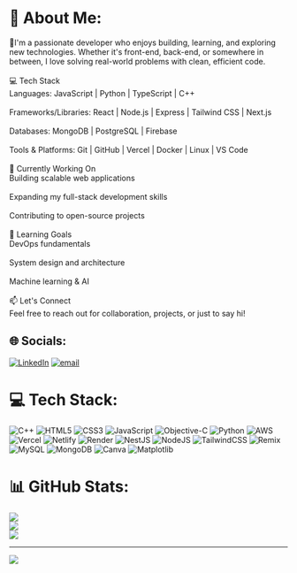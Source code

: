  # 💫 About Me:
👋I'm a passionate developer who enjoys building, learning, and exploring new technologies. Whether it's front-end, back-end, or somewhere in between, I love solving real-world problems with clean, efficient code.<br><br>💻 Tech Stack<br>Languages: JavaScript | Python | TypeScript | C++<br><br>Frameworks/Libraries: React | Node.js | Express | Tailwind CSS | Next.js<br><br>Databases: MongoDB | PostgreSQL | Firebase<br><br>Tools & Platforms: Git | GitHub | Vercel | Docker | Linux | VS Code<br><br>🚀 Currently Working On<br>Building scalable web applications<br><br>Expanding my full-stack development skills<br><br>Contributing to open-source projects<br><br>🌱 Learning Goals<br>DevOps fundamentals<br><br>System design and architecture<br><br>Machine learning & AI<br><br>📫 Let's Connect<br>Feel free to reach out for collaboration, projects, or just to say hi!


## 🌐 Socials:
[![LinkedIn](https://img.shields.io/badge/LinkedIn-%230077B5.svg?logo=linkedin&logoColor=white)](www.linkedin.com/in/angad-bhardwaj-771617187) [![email](https://img.shields.io/badge/Email-D14836?logo=gmail&logoColor=white)](mailto:bhardwajangad9868@gmail.com) 

# 💻 Tech Stack:
![C++](https://img.shields.io/badge/c++-%2300599C.svg?style=for-the-badge&logo=c%2B%2B&logoColor=white) ![HTML5](https://img.shields.io/badge/html5-%23E34F26.svg?style=for-the-badge&logo=html5&logoColor=white) ![CSS3](https://img.shields.io/badge/css3-%231572B6.svg?style=for-the-badge&logo=css3&logoColor=white) ![JavaScript](https://img.shields.io/badge/javascript-%23323330.svg?style=for-the-badge&logo=javascript&logoColor=%23F7DF1E) ![Objective-C](https://img.shields.io/badge/OBJECTIVE--C-%233A95E3.svg?style=for-the-badge&logo=apple&logoColor=white) ![Python](https://img.shields.io/badge/python-3670A0?style=for-the-badge&logo=python&logoColor=ffdd54) ![AWS](https://img.shields.io/badge/AWS-%23FF9900.svg?style=for-the-badge&logo=amazon-aws&logoColor=white) ![Vercel](https://img.shields.io/badge/vercel-%23000000.svg?style=for-the-badge&logo=vercel&logoColor=white) ![Netlify](https://img.shields.io/badge/netlify-%23000000.svg?style=for-the-badge&logo=netlify&logoColor=#00C7B7) ![Render](https://img.shields.io/badge/Render-%46E3B7.svg?style=for-the-badge&logo=render&logoColor=white) ![NestJS](https://img.shields.io/badge/nestjs-%23E0234E.svg?style=for-the-badge&logo=nestjs&logoColor=white) ![NodeJS](https://img.shields.io/badge/node.js-6DA55F?style=for-the-badge&logo=node.js&logoColor=white) ![TailwindCSS](https://img.shields.io/badge/tailwindcss-%2338B2AC.svg?style=for-the-badge&logo=tailwind-css&logoColor=white) ![Remix](https://img.shields.io/badge/remix-%23000.svg?style=for-the-badge&logo=remix&logoColor=white) ![MySQL](https://img.shields.io/badge/mysql-4479A1.svg?style=for-the-badge&logo=mysql&logoColor=white) ![MongoDB](https://img.shields.io/badge/MongoDB-%234ea94b.svg?style=for-the-badge&logo=mongodb&logoColor=white) ![Canva](https://img.shields.io/badge/Canva-%2300C4CC.svg?style=for-the-badge&logo=Canva&logoColor=white) ![Matplotlib](https://img.shields.io/badge/Matplotlib-%23ffffff.svg?style=for-the-badge&logo=Matplotlib&logoColor=black)
# 📊 GitHub Stats:
![](https://github-readme-stats.vercel.app/api?username=Angadbhardwaj03&theme=dark&hide_border=false&include_all_commits=false&count_private=false)<br/>
![](https://nirzak-streak-stats.vercel.app/?user=Angadbhardwaj03&theme=dark&hide_border=false)<br/>
![](https://github-readme-stats.vercel.app/api/top-langs/?username=Angadbhardwaj03&theme=dark&hide_border=false&include_all_commits=false&count_private=false&layout=compact)

---
[![](https://visitcount.itsvg.in/api?id=Angadbhardwaj03&icon=0&color=0)](https://visitcount.itsvg.in)

<!-- Proudly created with GPRM ( https://gprm.itsvg.in ) -->


